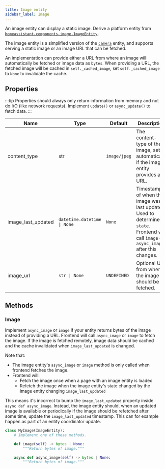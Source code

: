 ```yaml
---
title: Image entity
sidebar_label: Image
---
```


An image entity can display a static image. Derive a platform entity from [`homeassistant.components.image.ImageEntity`](https://github.com/home-assistant/core/blob/dev/homeassistant/components/image/__init__.py).

The image entity is a simplified version of the [`camera`](/docs/core/entity/camera) entity, and supports serving a static image or an image URL that can be fetched.

An implementation can provide either a URL from where an image will automatically be fetched or image data as `bytes`. When providing a URL, the fetched image will be cached in `self._cached_image`, set `self._cached_image` to `None` to invalidate the cache.

## Properties

:::tip
Properties should always only return information from memory and not do I/O (like network requests). Implement `update()` or `async_update()` to fetch data.
:::

| Name               | Type                              | Default      | Description                                                                                              |
| -------------------| --------------------------------- | ------------ | -------------------------------------------------------------------------------------------------------- |
| content_type       | str                               | `image/jpeg` | The content-type of the image, set automatically if the image entity provides a URL.                     |
| image_last_updated | <code>datetime.datetime &#124; None</code> | `None`       | Timestamp of when the image was last updated. Used to determine `state`. Frontend will call `image` or `async_image` after this changes. |
| image_url          | <code>str &#124; None</code>      | `UNDEFINED`  | Optional URL from where the image should be fetched.                                                     |

## Methods

### Image

Implement `async_image` or `image` if your entity returns bytes of the image instead of providing a URL. Frontend will call `async_image` or `image` to fetch the image. If the image is fetched remotely, image data should be cached and the cache invalidated when `image_last_updated` is changed.

Note that:
- The image entity's `async_image` or `image` method is only called when frontend fetches the image.
- Frontend will:
  - Fetch the image once when a page with an image entity is loaded
  - Refetch the image when the image entity's state changed by the image entity changing `image_last_updated`

This means it's incorrect to bump the `image_last_updated` property inside `async def async_image`. Instead, the image entity should, when an updated image is available or periodically if the image should be refetched after some time, update the `image_last_updated` timestamp. This can for example happen as part of an entity coordinator update.

```python
class MyImage(ImageEntity):
    # Implement one of these methods.

    def image(self) -> bytes | None:
        """Return bytes of image."""

    async def async_image(self) -> bytes | None:
        """Return bytes of image."""
```
